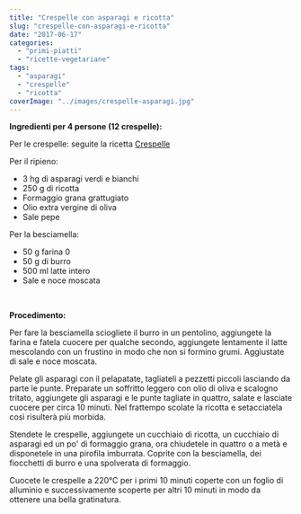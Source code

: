 ```yaml
---
title: "Crespelle con asparagi e ricotta"
slug: "crespelle-con-asparagi-e-ricotta"
date: "2017-06-17"
categories: 
  - "primi-piatti"
  - "ricette-vegetariane"
tags: 
  - "asparagi"
  - "crespelle"
  - "ricotta"
coverImage: "../images/crespelle-asparagi.jpg"
---
```


**Ingredienti per 4 persone (12 crespelle):**

Per le crespelle: seguite la ricetta [Crespelle](https://cucinadalnord.it/crespelle/)

Per il ripieno:

- 3 hg di asparagi verdi e bianchi
- 250 g di ricotta
- Formaggio grana grattugiato
- Olio extra vergine di oliva
- Sale pepe

Per la besciamella:

- 50 g farina 0
- 50 g di burro
- 500 ml latte intero
- Sale e noce moscata

 

**Procedimento:**

Per fare la besciamella sciogliete il burro in un pentolino, aggiungete la farina e fatela cuocere per qualche secondo, aggiungete lentamente il latte mescolando con un frustino in modo che non si formino grumi. Aggiustate di sale e noce moscata.

Pelate gli asparagi con il pelapatate, tagliateli a pezzetti piccoli lasciando da parte le punte. Preparate un soffritto leggero con olio di oliva e scalogno tritato, aggiungete gli asparagi e le punte tagliate in quattro, salate e lasciate cuocere per circa 10 minuti. Nel frattempo scolate la ricotta e setacciatela così risulterà più morbida.

Stendete le crespelle, aggiungete un cucchiaio di ricotta, un cucchiaio di asparagi ed un po' di formaggio grana, ora chiudetele in quattro o a metà e disponetele in una pirofila imburrata. Coprite con la besciamella, dei fiocchetti di burro e una spolverata di formaggio.

Cuocete le crespelle a 220°C per i primi 10 minuti coperte con un foglio di alluminio e successivamente scoperte per altri 10 minuti in modo da ottenere una bella gratinatura.

